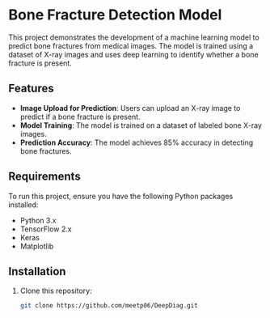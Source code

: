 # Bone Fracture Detection Model

This project demonstrates the development of a machine learning model to predict bone fractures from medical images. The model is trained using a dataset of X-ray images and uses deep learning to identify whether a bone fracture is present.

## Features

- **Image Upload for Prediction**: Users can upload an X-ray image to predict if a bone fracture is present.
- **Model Training**: The model is trained on a dataset of labeled bone X-ray images.
- **Prediction Accuracy**: The model achieves 85% accuracy in detecting bone fractures.

## Requirements

To run this project, ensure you have the following Python packages installed:

- Python 3.x
- TensorFlow 2.x
- Keras
- Matplotlib

## Installation

1. Clone this repository:
   ```bash
   git clone https://github.com/meetp06/DeepDiag.git

